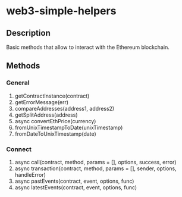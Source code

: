 # web3-simple-helpers
## Description
Basic methods that allow to interact with the Ethereum blockchain.
## Methods
### General
1. getContractInstance(contract)
2. getErrorMessage(err)
3. compareAddresses(address1, address2)
4. getSplitAddress(address)
5. async convertEthPrice(currency)
6. fromUnixTimestampToDate(unixTimestamp)
7. fromDateToUnixTimestamp(date)
### Connect
1. async call(contract, method, params = [], options, success, error)
2. async transaction(contract, method, params = [], sender, options, handleError)
3. async pastEvents(contract, event, options, func)
3. async latestEvents(contract, event, options, func)